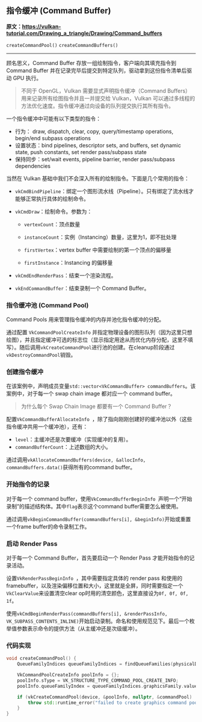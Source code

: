 ## 指令缓冲 (Command Buffer)

**原文：https://vulkan-tutorial.com/Drawing_a_triangle/Drawing/Command_buffers**

`createCommandPool()`
`createCommandBuffers()`

---

顾名思义，Command Buffer 存放一组绘制指令，客户端向其填充指令到 Command Buffer 并在记录完毕后提交到特定队列，驱动拿到这份指令清单后驱动 GPU 执行。

> 不同于 OpenGL，Vulkan 需要显式声明指令缓冲（Command Buffers）用来记录所有绘图指令并且一并提交给 Vulkan，Vulkan 可以通过多线程的方法优化速度。指令缓冲通过向设备的队列提交执行其所有指令。

一个指令缓冲中可能有以下类型的指令：

- 行为： draw, dispatch, clear, copy, query/timestamp operations, begin/end subpass operations
- 设置状态：bind pipelines, descriptor sets, and buffers, set dynamic state, push constants, set render pass/subpass state
- 保持同步：set/wait events, pipeline barrier, render pass/subpass dependencies

当然在 Vulkan 基础中我们不会深入所有的绘制指令。下面是几个常用的指令：

* `vkCmdBindPipeline`：绑定一个图形流水线（Pipeline）。只有绑定了流水线才能够正常执行具体的绘制命令。

* `vkCmdDraw`：绘制命令。参数为：

  * `vertexCount`：顶点数量

  * `instanceCount`：实例（Instancing）数量，这里为1，即不批处理

  * `firstVertex`：vertex buffer 中需要绘制的第一个顶点的偏移量

  * `firstInstance`：Instancing 的偏移量


* `vkCmdEndRenderPass`：结束一个渲染流程。

* `vkEndCommandBuffer`：结束录制一个 Command Buffer。



### 指令缓冲池 (Command Pool)

Command Pools 用来管理指令缓冲的内存并池化指令缓冲的分配。

通过配置 `VkCommandPoolCreateInfo` 并指定物理设备的图形队列（因为这里只想绘图），并且指定缓冲可选的标志位（显示指定用途从而优化内存分配，这里不填写）。随后调用`vkCreateCommandPool`进行池的创建。在cleanup阶段通过`vkDestroyCommandPool`销毁。



### 创建指令缓冲

在该案例中，声明成员变量`std::vector<VkCommandBuffer> commandBuffers`。该案例中，对于每一个 swap chain image 都对应一个 command buffer。

> 为什么每个 Swap Chain Image 都要有一个 Command Buffer？

配置`VkCommandBufferAllocateInfo `，除了指向刚刚创建好的缓冲池以外（这些指令缓冲共用一个缓冲池），还有：

* `level`：主缓冲还是次要缓冲（实现缓冲的复用）。
* `commandBufferCount`：上述数组的大小。

通过调用`vkAllocateCommandBuffers(device, &allocInfo, commandBuffers.data()`获得所有的command buffer。



### 开始指令的记录

对于每一个 command buffer，使用`VkCommandBufferBeginInfo `声明一个“开始录制”的描述结构体。其中`flag`表示这个command buffer需要怎么被使用。

通过调用`vkBeginCommandBuffer(commandBuffers[i], &beginInfo)`开始或重置一个frame buffer的命令录制工作。



### 启动 Render Pass

对于每一个 Command Buffer，首先要启动一个 Render Pass 才能开始指令的记录活动。

设置`VkRenderPassBeginInfo `，其中需要指定具体的 render pass 和使用的 framebuffer，以及渲染偏移位置和大小，这里就是全屏，同时需要指定一个`VkClearValue`来设置清空clear op时用的清空颜色，这里直接设为`0f, 0f, 0f, 1f`。

使用`vkCmdBeginRenderPass(commandBuffers[i], &renderPassInfo, VK_SUBPASS_CONTENTS_INLINE)`开始启动录制。命名和使用规范见下。最后一个枚举值参数表示命令的提供方法（从主缓冲还是次级缓冲）。



### 代码实现

```cpp
void createCommandPool() {
    QueueFamilyIndices queueFamilyIndices = findQueueFamilies(physicalDevice);

    VkCommandPoolCreateInfo poolInfo = {};
    poolInfo.sType = VK_STRUCTURE_TYPE_COMMAND_POOL_CREATE_INFO;
    poolInfo.queueFamilyIndex = queueFamilyIndices.graphicsFamily.value();

    if (vkCreateCommandPool(device, &poolInfo, nullptr, &commandPool) != VK_SUCCESS) {
        throw std::runtime_error("failed to create graphics command pool!");
    }
}
```

